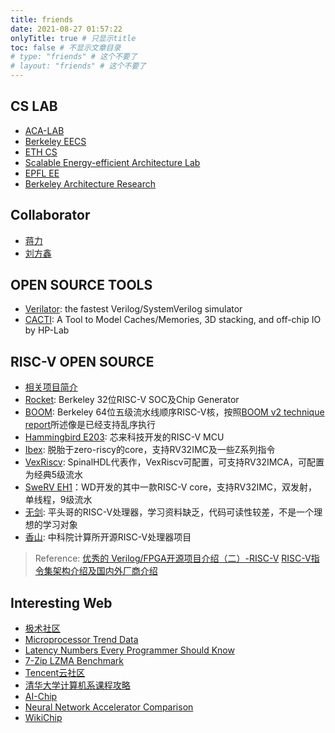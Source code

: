 ```yaml
---
title: friends
date: 2021-08-27 01:57:22
onlyTitle: true # 只显示title
toc: false # 不显示文章目录
# type: "friends" # 这个不要了
# layout: "friends" # 这个不要了
---
```


## CS LAB
- [ACA-LAB](https://acalab.sjtu.edu.cn/CN/Content.aspx?infolb=8&flag=8)
- [Berkeley EECS](https://eecs.berkeley.edu/research?_ga=2.135227954.2040990656.1638877867-2134342946.1638877867)
- [ETH CS](https://inf.ethz.ch/research/technical-reports.html)
- [Scalable Energy-efficient Architecture Lab](https://seal.ece.ucsb.edu/)
- [EPFL EE](https://infoscience.epfl.ch/collection/Infoscience/Research/STI?ln=en)
- [Berkeley Architecture Research](https://bar.eecs.berkeley.edu/index.html)

## Collaborator
- [蒋力](https://cs.sjtu.edu.cn/~jiangli/)
- [刘方鑫](https://mxhx7199.github.io/#)

## OPEN SOURCE TOOLS

- [Verilator](https://www.veripool.org/verilator/): the fastest Verilog/SystemVerilog simulator
- [CACTI](https://github.com/ZongwuWang/CACTI-7.0.git): A Tool to Model Caches/Memories, 3D stacking, and off-chip IO by HP-Lab

## RISC-V OPEN SOURCE

- [相关项目简介](https://www.riscv-mcu.com/article-article-show-id-329.html)
- [Rocket](https://github.com/ZongwuWang/rocket-chip.git): Berkeley 32位RISC-V SOC及Chip Generator
- [BOOM](https://github.com/ZongwuWang/riscv-boom.git): Berkeley 64位五级流水线顺序RISC-V核，按照[BOOM v2 technique report](https://www2.eecs.berkeley.edu/Pubs/TechRpts/2017/EECS-2017-157.pdf)所述像是已经支持乱序执行
- [Hammingbird E203](https://github.com/ZongwuWang/e200_opensource.git): 芯来科技开发的RISC-V MCU
- [Ibex](https://github.com/ZongwuWang/ibex.git): 脱胎于zero-riscy的core，支持RV32IMC及一些Z系列指令
- [VexRiscv](https://github.com/ZongwuWang/VexRiscv.git): SpinalHDL代表作，VexRiscv可配置，可支持RV32IMCA，可配置为经典5级流水
- [SweRV EH1](https://github.com/ZongwuWang/Cores-SweRV.git)：WD开发的其中一款RISC-V core，支持RV32IMC，双发射，单线程，9级流水
- [无剑](https://github.com/T-head-Semi/wujian100_open): 平头哥的RISC-V处理器，学习资料缺乏，代码可读性较差，不是一个理想的学习对象
- [香山](https://github.com/OpenXiangShan): 中科院计算所开源RISC-V处理器项目

> Reference: 
> [优秀的 Verilog/FPGA开源项目介绍（二）-RISC-V](https://zhuanlan.zhihu.com/p/423332071)
> [RISC-V指令集架构介绍及国内外厂商介绍](https://mp.weixin.qq.com/s?__biz=Mzg4ODA5NzM1Nw==&mid=2247493027&idx=1&sn=4239b7b5025914f7a1fb1cc41605cec8&chksm=cf82fa81f8f57397e2e03691dd521064bb4a26c5084ca841817df205cb640571ae1bbbc6aa28&scene=21#wechat_redirect)


## Interesting Web

- [极术社区](https://aijishu.com/)
- [Microprocessor Trend Data](https://github.com/karlrupp/microprocessor-trend-data/raw/master/48yrs/48-years-processor-trend.png?raw=true)
- [Latency Numbers Every Programmer Should Know](https://colin-scott.github.io/personal_website/research/interactive_latency.html)
- [7-Zip LZMA Benchmark](https://www.7-cpu.com/)
- [Tencent云社区](https://cloud.tencent.com/developer)
- [清华大学计算机系课程攻略](https://rekcarc-tsc-uht.readthedocs.io/en/latest/README.html#)
- [AI-Chip](https://github.com/basicmi/AI-Chip)
- [Neural Network Accelerator Comparison](https://nicsefc.ee.tsinghua.edu.cn/project.html)
- [WikiChip](https://en.wikichip.org/wiki/WikiChip)